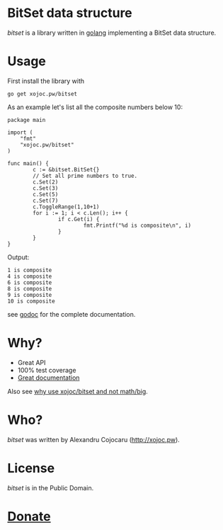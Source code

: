 # BitSet data structure
*bitset* is a library written in [golang](http://golang.org) implementing a BitSet data structure.

# Usage
First install the library with
```
go get xojoc.pw/bitset
```

As an example let's list all the composite numbers below 10:
```
package main

import (
	"fmt"
	"xojoc.pw/bitset"
)

func main() {
        c := &bitset.BitSet{}
        // Set all prime numbers to true.
        c.Set(2)
        c.Set(3)
        c.Set(5)
        c.Set(7)
        c.ToggleRange(1,10+1)
        for i := 1; i < c.Len(); i++ {
                if c.Get(i) {
                        fmt.Printf("%d is composite\n", i)
                }
        }
}
```
Output:
```
1 is composite
4 is composite
6 is composite
8 is composite
9 is composite
10 is composite
```
see [godoc](http://godoc.org/xojoc.pw/bitset) for the complete documentation.

# Why?

 * Great API
 * 100% test coverage
 * [Great documentation](http://godoc.org/xojoc.pw/bitset)

Also see [why use xojoc/bitset and not math/big](http://typed.pw/a/29).

# Who?
*bitset* was written by Alexandru Cojocaru (http://xojoc.pw).

# License
*bitset* is in the Public Domain.

# [Donate](http://xojoc.pw/donate.html)
